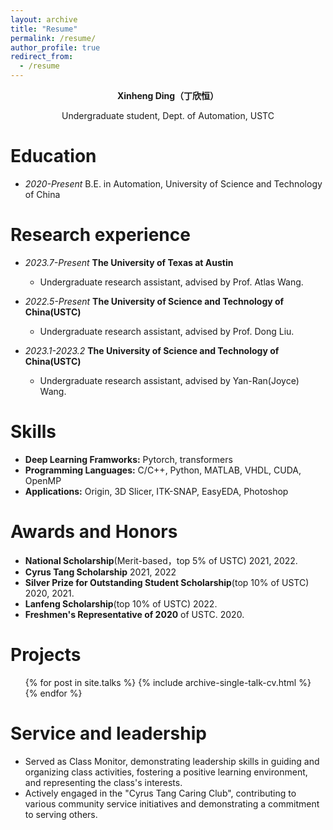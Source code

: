 ```yaml
---
layout: archive
title: "Resume"
permalink: /resume/
author_profile: true
redirect_from:
  - /resume
---
```


**<center>Xinheng Ding（丁欣恒）</center>**

<center>Undergraduate student, Dept. of Automation, USTC</center>

Education
======
* *2020-Present* B.E. in Automation, University of Science and Technology of China


Research experience
======
* *2023.7-Present* **The University of Texas at Austin**
  * Undergraduate research assistant, advised by Prof. Atlas Wang.

* *2022.5-Present* **The University of Science and Technology of China(USTC)**
  * Undergraduate research assistant, advised by Prof. Dong Liu.

* *2023.1-2023.2* **The University of Science and Technology of China(USTC)**
  * Undergraduate research assistant, advised by Yan-Ran(Joyce) Wang.

  
Skills
======
* **Deep Learning Framworks:** Pytorch, transformers
* **Programming Languages:** C/C++, Python, MATLAB, VHDL, CUDA, OpenMP
* **Applications:** Origin, 3D Slicer, ITK-SNAP, EasyEDA, Photoshop

Awards and Honors
======
* **National Scholarship**(Merit-based，top 5% of USTC) 2021, 2022.
* **Cyrus Tang Scholarship** 2021, 2022
* **Silver Prize for Outstanding Student Scholarship**(top 10% of USTC) 2020, 2021.
* **Lanfeng Scholarship**(top 10% of USTC) 2022.
* **Freshmen's Representative of 2020** of USTC. 2020.

Projects
======
  <ul>{% for post in site.talks %}
    {% include archive-single-talk-cv.html %}
  {% endfor %}</ul>


Service and leadership
======
* Served as Class Monitor, demonstrating leadership skills in guiding and organizing class activities, fostering a positive learning environment, and representing the class's interests.
* Actively engaged in the "Cyrus Tang Caring Club", contributing to various community service initiatives and demonstrating a commitment to serving others.
